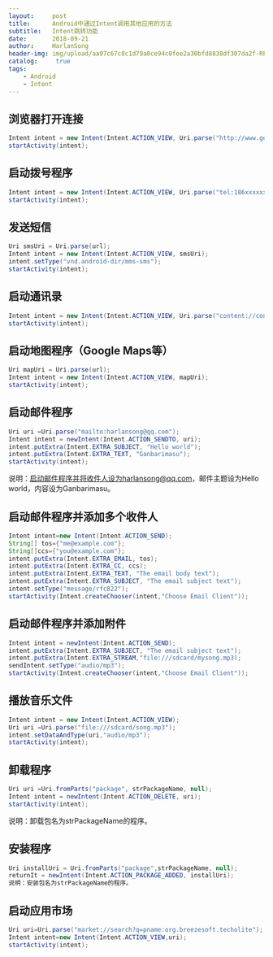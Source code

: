 ```yaml
---
layout:     post
title:      Android中通过Intent调用其他应用的方法
subtitle:   Intent跳转功能
date:       2018-09-21
author:     HarlanSong
header-img: img/upload/aa97c67c8c1d79a0ce94c0fee2a30bfd8838df307da2f-RPC97X.jpg
catalog: 	 true
tags:
    - Android
    - Intent
---
```


## 浏览器打开连接

```java
Intent intent = new Intent(Intent.ACTION_VIEW, Uri.parse("http://www.google.com"));  
startActivity(intent);
```
 

## 启动拨号程序
```java
Intent intent = new Intent(Intent.ACTION_VIEW, Uri.parse("tel:186xxxxxxxx"));
startActivity(intent);
```

## 发送短信

```java
Uri smsUri = Uri.parse(url);
Intent intent = new Intent(Intent.ACTION_VIEW, smsUri);
intent.setType("vnd.android-dir/mms-sms");
startActivity(intent);
```

## 启动通讯录

```java
Intent intent = new Intent(Intent.ACTION_VIEW, Uri.parse("content://contacts/people/1"));
startActivity(intent);
```

## 启动地图程序（Google Maps等）
```java
Uri mapUri = Uri.parse(url);
Intent intent = new Intent(Intent.ACTION_VIEW, mapUri);
startActivity(intent);
```

## 启动邮件程序

```java
Uri uri =Uri.parse("mailto:harlansong@qq.com");
Intent intent = newIntent(Intent.ACTION_SENDTO, uri);
intent.putExtra(Intent.EXTRA_SUBJECT, "Hello world");
intent.putExtra(Intent.EXTRA_TEXT, "Ganbarimasu");
startActivity(intent);
```
说明：启动邮件程序并将收件人设为harlansong@qq.com，邮件主题设为Hello world，内容设为Ganbarimasu。

## 启动邮件程序并添加多个收件人

```java
Intent intent=new Intent(Intent.ACTION_SEND);     
String[] tos={"me@example.com"};     
String[]ccs={"you@example.com"};     
intent.putExtra(Intent.EXTRA_EMAIL, tos);     
intent.putExtra(Intent.EXTRA_CC, ccs);     
intent.putExtra(Intent.EXTRA_TEXT, "The email body text");     
intent.putExtra(Intent.EXTRA_SUBJECT, "The email subject text");     
intent.setType("message/rfc822");     
startActivity(Intent.createChooser(intent,"Choose Email Client"));
```

## 启动邮件程序并添加附件

```java
Intent intent = newIntent(Intent.ACTION_SEND);   
intent.putExtra(Intent.EXTRA_SUBJECT, "The email subject text");    
intent.putExtra(Intent.EXTRA_STREAM,"file:///sdcard/mysong.mp3);   
sendIntent.setType("audio/mp3");   
startActivity(Intent.createChooser(intent,"Choose Email Client"));
```

## 播放音乐文件

```java
Intent intent = new Intent(Intent.ACTION_VIEW);
Uri uri =Uri.parse("file:///sdcard/song.mp3");
intent.setDataAndType(uri,"audio/mp3");
startActivity(intent);
```
 

## 卸载程序

```java
Uri uri =Uri.fromParts("package", strPackageName, null);   
Intent intent = newIntent(Intent.ACTION_DELETE, uri);   
startActivity(intent);
```
说明：卸载包名为strPackageName的程序。

 
## 安装程序

```java
Uri installUri = Uri.fromParts("package",strPackageName, null);
returnIt = newIntent(Intent.ACTION_PACKAGE_ADDED, installUri);
说明：安装包名为strPackageName的程序。
```
 

## 启动应用市场

```java
Uri uri=Uri.parse("market://search?q=pname:org.breezesoft.techolite");
Intent intent=new Intent(Intent.ACTION_VIEW,uri);
startActivity(intent);
```